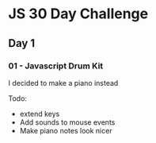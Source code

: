 # JS 30 Day Challenge

## Day 1
### 01 - Javascript Drum Kit
I decided to make a piano instead

Todo:
* extend keys
* Add sounds to mouse events
* Make piano notes look nicer
